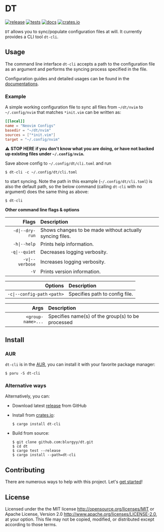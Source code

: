 # DT

[![release](https://github.com/blurgyy/dt/actions/workflows/release.yml/badge.svg)](https://github.com/blurgyy/dt/actions/workflows/release.yml)
[![tests](https://github.com/blurgyy/dt/actions/workflows/tests.yml/badge.svg)](https://github.com/blurgyy/dt/actions/workflows/tests.yml)
[![docs](https://github.com/blurgyy/dt/actions/workflows/docs.yml/badge.svg)](https://dt-cli-docs.blurgy.xyz/)
[![crates.io](https://img.shields.io/crates/v/dt-cli?style=flat&labelColor=1C2C2E&color=C96329&logo=Rust&logoColor=white)](https://crates.io/crates/dt-cli)

`DT` allows you to sync/populate configuration files at will.  It currently
provides a CLI tool `dt-cli`.

## Usage

The command line interface `dt-cli` accepts a path to the configuration file
as an argument and performs the syncing process specified in the file.

Configuration guides and detailed usages can be found in the
[documentations](https://dt-cli-docs.blurgy.xyz/).

### Example

A simple working configuration file to sync all files from `~/dt/nvim` to
`~/.config/nvim` that matches `*init.vim` can be written as:

```toml
[[local]]
name = "Neovim Configs"
basedir = "~/dt/nvim"
sources = ["*init.vim"]
target = "~/.config/nvim"
```

:warning: **STOP HERE if you don't know what you are doing, or have not backed
up existing files under `~/.config/nvim`.**

Save above config to `~/.config/dt/cli.toml` and run

```shell
$ dt-cli -c ~/.config/dt/cli.toml
```

to start syncing.  Note the path in this example (`~/.config/dt/cli.toml`) is
also the default path, so the below command (calling `dt-cli` with no argument)
does the same thing as above:

```shell
$ dt-cli
```

**Other command line flags & options**

| Flags | Description |
|---:|:---|
| `-d\|--dry-run` | Shows changes to be made without actually syncing files. |
| `-h\|--help` | Prints help information. |
| `-q\|--quiet` | Decreases logging verbosity. |
| `-v\|--verbose` | Increases logging verbosity. |
| `-V` | Prints version information. |

| Options | Description |
|---:|:---|
| `-c\|--config-path` `<path>` | Specifies path to config file. |

| Args | Description |
|---:|:---|
| `<group-name>...` | Specifies name(s) of the group(s) to be processed |

## Install

### AUR

`dt-cli` is in the [AUR](https://aur.archlinux.org/packages/dt-cli/), you can
install it with your favorite package manager:

```shell
$ paru -S dt-cli
```

### Alternative ways

Alternatively, you can:

- Download latest [release](https://github.com/blurgyy/dt/releases/latest)
  from GitHub
- Install from [crates.io](https://crates.io/crates/dt-cli/):

  ```shell
  $ cargo install dt-cli
  ```

- Build from source:

  ```shell
  $ git clone github.com:blurgyy/dt.git
  $ cd dt
  $ cargo test --release
  $ cargo install --path=dt-cli
  ```

## Contributing

There are numerous ways to help with this project.  Let's [get
started](https://github.com/blurgyy/dt/blob/main/CONTRIBUTING.md)!

## License

Licensed under the the MIT license <http://opensource.org/licenses/MIT> or
Apache License, Version 2.0 <http://www.apache.org/licenses/LICENSE-2.0>, at
your option.  This file may not be copied, modified, or distributed except
according to those terms.
